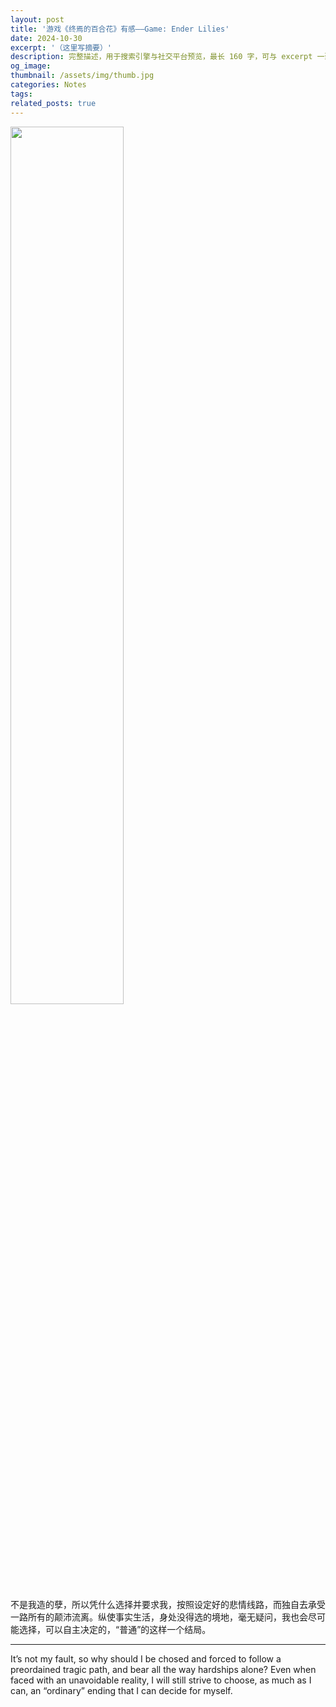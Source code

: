 ```yaml
---
layout: post
title: '游戏《终焉的百合花》有感——Game: Ender Lilies'
date: 2024-10-30
excerpt: '（这里写摘要）'
description: 完整描述，用于搜索引擎与社交平台预览，最长 160 字，可与 excerpt 一致
og_image: 
thumbnail: /assets/img/thumb.jpg
categories: Notes
tags: 
related_posts: true
---
```


<img src="{{ '/assets/img/blog/xxxxxxxx' | relative_url }}" style="width:60%;">

不是我造的孽，所以凭什么选择并要求我，按照设定好的悲情线路，而独自去承受一路所有的颠沛流离。纵使事实生活，身处没得选的境地，毫无疑问，我也会尽可能选择，可以自主决定的，“普通”的这样一个结局。

---

It’s not my fault, so why should I be chosed and forced to follow a preordained tragic path, and bear all the way hardships alone? Even when faced with an unavoidable reality, I will still strive to choose, as much as I can, an “ordinary” ending that I can decide for myself.
